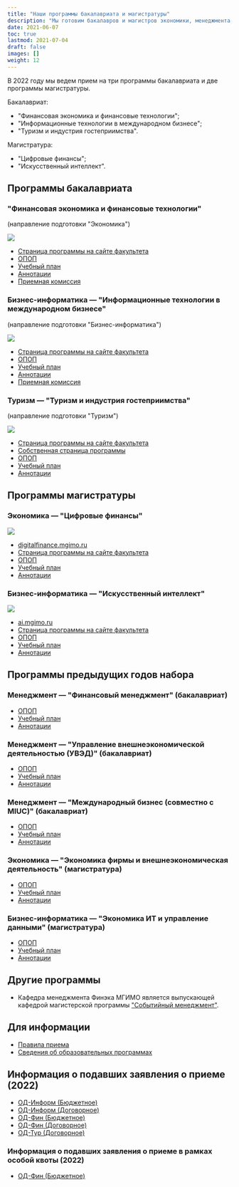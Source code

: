 ```yaml
---
title: "Наши программы бакалавриата и магистратуры"
description: "Мы готовим бакалавров и магистров экономики, менеджмента, туризма и бизнес-информатики."
date: 2021-06-07
toc: true
lastmod: 2021-07-04
draft: false
images: []
weight: 12
---
```


[econ]: /program/undergrad/economics
[itmb]: /program/undergrad/itmb
[tourism]: /program/undergrad/tourism
[ai]: https://ai.mgimo.ru
[digital]: /program/masters/digital-finance
[event]: https://event.mgimo.ru/
[bac-badge]: https://img.shields.io/badge/-Бакалавриат-2892D7
[mag-badge]: https://img.shields.io/badge/-Магистратура-1EB3A1
[econ-badge]: https://img.shields.io/badge/Экономика-ФЭТ-2892D7
[bi-badge]: https://img.shields.io/badge/Бизнес--информатика-ИТМБ-2892D7
[t-badge]: https://img.shields.io/badge/Туризм-ТиГ-2892D7
[econ-badge-mag]: https://img.shields.io/badge/Экономика-Цифровые_финансы-1EB3A1
[bi-badge-mag]: https://img.shields.io/badge/Бизнес--информатика-Искусственный_интеллект-1EB3A1

В 2022 году мы ведем прием на три программы бакалавриата и две программы магистратуры.

Бакалавриат:

- "Финансовая экономика и финансовые технологии";
- "Информационные технологии в международном бизнесе";
- "Туризм и индустрия гостеприимства".

Магистратура:

- "Цифровые финансы";
- "Искусственный интеллект".

## Программы бакалавриата

### "Финансовая экономика и финансовые технологии"

(направление подготовки "Экономика")

[![][econ-badge]][econ]

- [Страница программы на сайте факультета][econ]
- [ОПОП](https://odin.mgimo.ru/sveden/files/002214.pdf)
- [Учебный план](https://odin.mgimo.ru/sveden/files/002419.pdf)
- [Аннотации](https://odin.mgimo.ru/sveden/files/002395.pdf)
- [Приемная комиссия](http://pk.odin.mgimo.ru/bakalavriat/efi/index.html)

### Бизнес-информатика — "Информационные технологии в международном бизнесе"

(направление подготовки "Бизнес-информатика")

![][bi-badge]

- [Страница программы на сайте факультета][itmb]
- [ОПОП](https://odin.mgimo.ru/sveden/files/002226.pdf)
- [Учебный план](https://odin.mgimo.ru/sveden/files/002227.pdf)
- [Аннотации](https://odin.mgimo.ru/sveden/files/002400.pdf)
- [Приемная комиссия](http://pk.odin.mgimo.ru/bakalavriat/itmb.html)

### Туризм — "Туризм и индустрия гостеприимства"

(направление подготовки "Туризм")

![][t-badge]

- [Страница программы на сайте факультета][tourism]
- [Собственная страница программы](https://tourism.mgimo.ru/ba/)
- [ОПОП](https://odin.mgimo.ru/sveden/files/002622.pdf)
- [Учебный план](https://odin.mgimo.ru/sveden/files/002623.pdf)
- [Аннотации](https://odin.mgimo.ru/sveden/files/002632.docx)

## Программы магистратуры

### Экономика — "Цифровые финансы"

![][econ-badge-mag]

- [digitalfinance.mgimo.ru](https://digitalfinance.mgimo.ru/)
- [Страница программы на сайте факультета][digital]
- [ОПОП](https://odin.mgimo.ru/sveden/files/002732.pdf)
- [Учебный план](https://odin.mgimo.ru/sveden/files/002791.pdf)
- [Аннотации](https://odin.mgimo.ru/sveden/files/002733.pdf)

### Бизнес-информатика — "Искусственный интеллект"

[![][bi-badge-mag]][ai]

- [ai.mgimo.ru](https://ai.mgimo.ru)
- [Страница программы на сайте факультета](program/masters/artificial-intelligence/)
- [ОПОП](https://odin.mgimo.ru/sveden/files/002253.pdf)
- [Учебный план](https://odin.mgimo.ru/sveden/files/002446.pdf)
- [Аннотации](https://odin.mgimo.ru/sveden/files/002416.pdf)

## Программы предыдущих годов набора

### Менеджмент — "Финансовый менеджмент" (бакалавриат)

- [ОПОП](https://odin.mgimo.ru/sveden/files/002221.pdf)
- [Учебный план](https://odin.mgimo.ru/sveden/files/002222.pdf)
- [Аннотации](https://odin.mgimo.ru/sveden/files/002269.pdf)

### Менеджмент — "Управление внешнеэкономической деятельностью (УВЭД)" (бакалавриат)

- [ОПОП](https://odin.mgimo.ru/sveden/files/001680.pdf)
- [Учебный план](https://odin.mgimo.ru/sveden/files/001392.pdf)
- [Аннотации](https://odin.mgimo.ru/sveden/files/001681.pdf)

### Менеджмент — "Международный бизнес (совместно с MIUC)" (бакалавриат)

- [ОПОП](https://odin.mgimo.ru/sveden/files/001670.pdf)
- [Учебный план](https://odin.mgimo.ru/sveden/files/001672.pdf)
- [Аннотации](https://odin.mgimo.ru/sveden/files/002115.pdf)

### Экономика — "Экономика фирмы и внешнеэкономическая деятельность" (магистратура)

- [ОПОП](https://odin.mgimo.ru/sveden/files/002564.pdf)
- [Учебный план](https://odin.mgimo.ru/sveden/files/002445.pdf)
- [Аннотации](https://odin.mgimo.ru/sveden/files/002414.pdf)

### Бизнес-информатика — "Экономика ИТ и управление данными" (магистратура)

- [ОПОП](https://odin.mgimo.ru/sveden/files/002383.pdf)
- [Учебный план](https://odin.mgimo.ru/sveden/files/002462.pdf)
- [Аннотации](https://odin.mgimo.ru/sveden/files/002384.pdf)

## Другие программы

- Кафедра менеджмента Финэка МГИМО является выпускающей кафедрой магистерской программы
  ["Событийный менеджмент"][event].

## Для информации

- [Правила приема](https://abiturient.mgimo.ru/pravila-priema/)
- [Сведения об образовательных программах](https://odin.mgimo.ru/sveden/education/)

## Информация о подавших заявления о приеме (2022)

- [ОД-Информ (Бюджетное)](https://abiturient.mgimo.ru/upload/files/adm2022/OD-Inform(Budjetnoe).xls)
- [ОД-Информ (Договорное)](https://abiturient.mgimo.ru/upload/files/adm2022/OD-Inform(Dogovornoe).xls)
- [ОД-Фин (Бюджетное)](https://abiturient.mgimo.ru/upload/files/adm2022/OD-Fin(Budjetnoe).xls)
- [ОД-Фин (Договорное)](https://abiturient.mgimo.ru/upload/files/adm2022/OD-Fin(Dogovornoe).xls)
- [ОД-Тур (Договорное)](https://abiturient.mgimo.ru/upload/files/adm2022/OD-Tyr(Dogovornoe).xls)

### Информация о подавших заявления о приеме в рамках особой квоты (2022)

- [ОД-Фин (Бюджетное)](https://abiturient.mgimo.ru/upload/files/adm2022/OD-Fin(Budjetnoe)-Kvota.xls)
